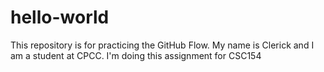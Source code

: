 # hello-world
This repository is for practicing the GitHub Flow.
My name is Clerick and I am a student at CPCC.
I'm doing this assignment for CSC154
